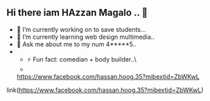 ## Hi there iam HAzzan Magalo .. 👋

- 🔭 I’m currently working on to save students...
- 🌱 I’m currently learning web design multimedia..
- 💬 Ask me about me to my num 4*****5..
- - ⚡ Fun fact: comedian + body builder..\
  - 
  https://www.facebook.com/hassan.hoog.35?mibextid=ZbWKwL

link(https://www.facebook.com/hassan.hoog.35?mibextid=ZbWKwL)
<!--
**xasanm/xasanm** is a ✨ _special_ ✨ repository because its `README.md` (this file) appears on your GitHub profile.

Here are some ideas to get you started:

- 🔭 I’m currently working on ...
- 🌱 I’m currently learning ...
- 👯 I’m looking to collaborate on ...
- 🤔 I’m looking for help with ...
- 💬 Ask me about ...
- 📫 How to reach me: ...
- 😄 Pronouns: ...
- ⚡ Fun fact: ...
-->

